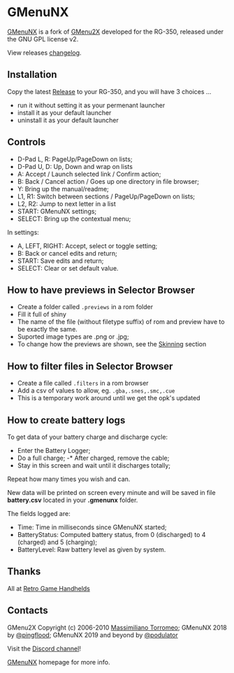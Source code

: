 # GMenuNX

[GMenuNX](https://github.com/podulator/GMenuNX/) is a fork of [GMenu2X](http://mtorromeo.github.com/gmenu2x) developed for the RG-350, released under the GNU GPL license v2.

View releases [changelog](ChangeLog.md).

## Installation

Copy the latest [Release](https://github.com/podulator/GMenuNX/releases/) to your RG-350, and you will have 3 choices ...

- run it without setting it as your permenant launcher
- install it as your default launcher
- uninstall it as your default launcher

## Controls

- D-Pad L, R: PageUp/PageDown on lists;
- D-Pad U, D: Up, Down and wrap on lists
- A: Accept / Launch selected link / Confirm action;
- B: Back / Cancel action / Goes up one directory in file browser;
- Y: Bring up the manual/readme;
- L1, R1: Switch between sections / PageUp/PageDown on lists;
- L2, R2: Jump to next letter in a list
- START: GMenuNX settings;
- SELECT: Bring up the contextual menu;

In settings:

- A, LEFT, RIGHT: Accept, select or toggle setting;
- B: Back or cancel edits and return;
- START: Save edits and return;
- SELECT: Clear or set default value.

## How to have previews in Selector Browser

- Create a folder called `.previews` in a rom folder
- Fill it full of shiny
- The name of the file (without filetype suffix) of rom and preview have to be exactly the same.
- Suported image types are .png or .jpg;
- To change how the previews are shown, see the [Skinning]("#Skinning) section

## How to filter files in Selector Browser

- Create a file called `.filters` in a rom browser
- Add a csv of values to allow, eg. `.gba,.snes,.smc,.cue`
- This is a temporary work around until we get the opk's updated

## How to create battery logs

To get data of your battery charge and discharge cycle:
- Enter the Battery Logger;
- Do a full charge;
-* After charged, remove the cable;
- Stay in this screen and wait until it discharges totally;

Repeat how many times you wish and can.

New data will be printed on screen every minute and will be saved in file **battery.csv** located in your **.gmenunx** folder.

The fields logged are:
- Time: Time in milliseconds since GMenuNX started;
- BatteryStatus: Computed battery status, from 0 (discharged) to 4 (charged) and 5 (charging);
- BatteryLevel: Raw battery level as given by system.

## Thanks 

All at [Retro Game Handhelds](https://discord.gg/29DrhQf)

## Contacts

GMenu2X Copyright (c) 2006-2010 [Massimiliano Torromeo](mailto:massimiliano.torromeo@gmail.com); 
GMenuNX 2018 by [@pingflood](https://boards.dingoonity.org/profile/pingflood/);
GMenuNX 2019 and beyond by [@podulator](podulator#5243)

Visit the [Discord channel](https://discord.gg/29DrhQf)!

[GMenuNX](http://podulator.github.com/gmenu2x) homepage for more info.
